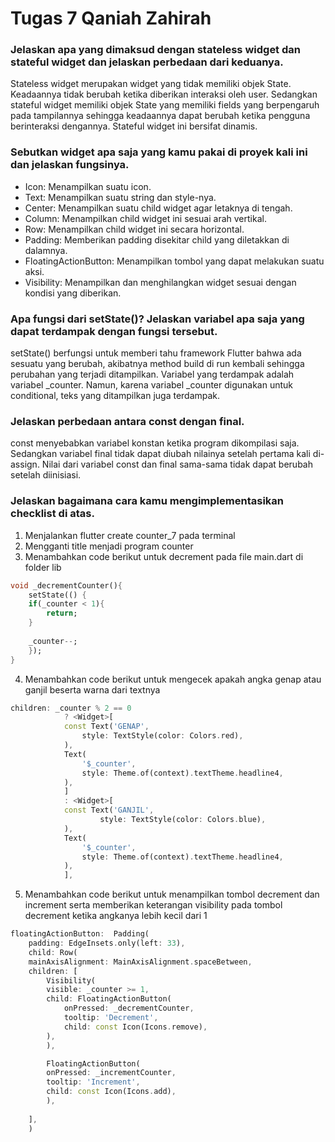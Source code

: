 # Tugas 7 Qaniah Zahirah

### Jelaskan apa yang dimaksud dengan stateless widget dan stateful widget dan jelaskan perbedaan dari keduanya.
Stateless widget merupakan widget yang tidak memiliki objek State. Keadaannya tidak berubah ketika diberikan interaksi oleh user. Sedangkan stateful widget memiliki objek State yang memiliki fields yang berpengaruh pada tampilannya sehingga keadaannya dapat berubah ketika pengguna berinteraksi dengannya. Stateful widget ini bersifat dinamis.

### Sebutkan widget apa saja yang kamu pakai di proyek kali ini dan jelaskan fungsinya.
- Icon: Menampilkan suatu icon.
- Text: Menampilkan suatu string dan style-nya.
- Center: Menampilkan suatu child widget agar letaknya di tengah.
- Column: Menampilkan child widget ini sesuai arah vertikal.
- Row: Menampilkan child widget ini secara horizontal.
- Padding: Memberikan padding disekitar child yang diletakkan di dalamnya.
- FloatingActionButton: Menampilkan tombol yang dapat melakukan suatu aksi.
- Visibility: Menampilkan dan menghilangkan widget sesuai dengan kondisi yang diberikan.

### Apa fungsi dari setState()? Jelaskan variabel apa saja yang dapat terdampak dengan fungsi tersebut.
setState() berfungsi untuk memberi tahu framework Flutter bahwa ada sesuatu yang berubah, akibatnya method build di run kembali sehingga perubahan yang terjadi ditampilkan. Variabel yang terdampak adalah variabel _counter. Namun, karena variabel _counter digunakan untuk conditional, teks yang ditampilkan juga terdampak.

### Jelaskan perbedaan antara const dengan final.
const menyebabkan variabel konstan ketika program dikompilasi saja. Sedangkan variabel final tidak dapat diubah nilainya setelah pertama kali di-assign. Nilai dari variabel const dan final sama-sama tidak dapat berubah setelah diinisiasi.

### Jelaskan bagaimana cara kamu mengimplementasikan checklist di atas.
1. Menjalankan flutter create counter_7 pada terminal
2. Mengganti title menjadi program counter
3. Menambahkan code berikut untuk decrement pada file main.dart di folder lib
```dart
void _decrementCounter(){
    setState(() {
    if(_counter < 1){
        return;
    }
    
    _counter--;
    });
}
```
4. Menambahkan code berikut untuk mengecek apakah angka genap atau ganjil beserta warna dari textnya
```dart
children: _counter % 2 == 0
            ? <Widget>[
            const Text('GENAP',
                style: TextStyle(color: Colors.red),
            ),
            Text(
                '$_counter',
                style: Theme.of(context).textTheme.headline4,
            ),
            ]
            : <Widget>[
            const Text('GANJIL', 
                    style: TextStyle(color: Colors.blue),
            ),
            Text(
                '$_counter',
                style: Theme.of(context).textTheme.headline4,
            ),
            ],
```
5. Menambahkan code berikut untuk menampilkan tombol decrement dan increment serta memberikan keterangan visibility pada tombol decrement ketika angkanya lebih kecil dari 1
```dart
floatingActionButton:  Padding(
    padding: EdgeInsets.only(left: 33),
    child: Row(
    mainAxisAlignment: MainAxisAlignment.spaceBetween,
    children: [
        Visibility(
        visible: _counter >= 1,
        child: FloatingActionButton(
            onPressed: _decrementCounter,
            tooltip: 'Decrement',
            child: const Icon(Icons.remove),
        ),
        ),

        FloatingActionButton(
        onPressed: _incrementCounter,
        tooltip: 'Increment',
        child: const Icon(Icons.add),
        ),
        
    ],
    )